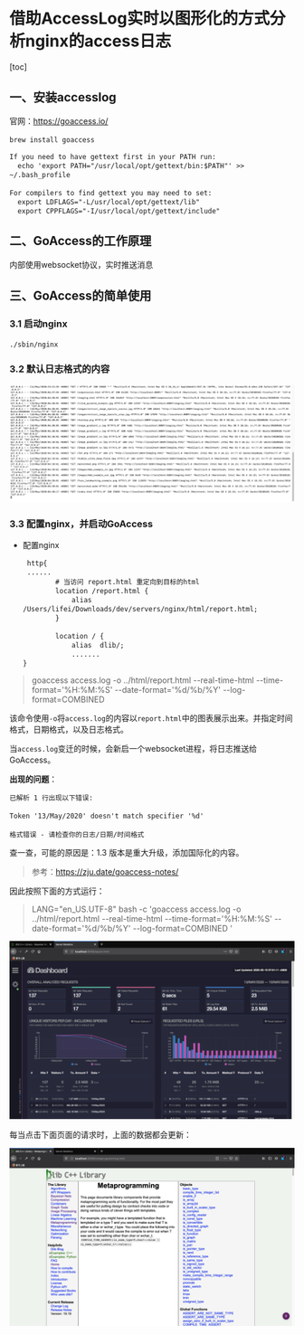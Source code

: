 # 借助AccessLog实时以图形化的方式分析nginx的access日志

[toc]

## 一、安装accesslog

官网：https://goaccess.io/

`brew install goaccess`

````
If you need to have gettext first in your PATH run:
  echo 'export PATH="/usr/local/opt/gettext/bin:$PATH"' >> ~/.bash_profile

For compilers to find gettext you may need to set:
  export LDFLAGS="-L/usr/local/opt/gettext/lib"
  export CPPFLAGS="-I/usr/local/opt/gettext/include"
````

## 二、GoAccess的工作原理

内部使用websocket协议，实时推送消息

## 三、GoAccess的简单使用

### 3.1 启动nginx

`./sbin/nginx`

### 3.2 默认日志格式的内容

![](photos/06nginx默认日志格式的内容.png)

### 3.3 配置nginx，并启动GoAccess

- 配置nginx

  ```shell
   http{
   ......
          # 当访问 report.html 重定向到目标的html
          location /report.html {
              alias /Users/lifei/Downloads/dev/servers/nginx/html/report.html;
          }
            
          location / {
              alias  dlib/;
              .......
  }
  ```

  

> goaccess access.log -o ../html/report.html --real-time-html --time-format='%H:%M:%S' --date-format='%d/%b/%Y' --log-format=COMBINED 

该命令使用`-o`将`access.log`的内容以`report.html`中的图表展示出来。并指定时间格式，日期格式，以及日志格式。

当`access.log`变迁的时候，会新启一个websocket进程，将日志推送给GoAccess。

**出现的问题**：

```shell
已解析 1 行出现以下错误:

Token '13/May/2020' doesn't match specifier '%d'

格式错误 - 请检查你的日志/日期/时间格式
```

查一查，可能的原因是：1.3 版本是重大升级，添加国际化的内容。

> 参考：https://zju.date/goaccess-notes/

因此按照下面的方式运行：

> LANG="en_US.UTF-8"  bash -c 'goaccess access.log -o ../html/report.html --real-time-html --time-format='%H:%M:%S' --date-format='%d/%b/%Y' --log-format=COMBINED '

![](photos/07运行GoAccess的效果图.png)

每当点击下面页面的请求时，上面的数据都会更新：

![](photos/08请求页面.png)